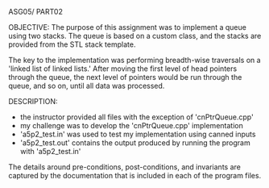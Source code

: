 ASG05/ PART02

OBJECTIVE: 
The purpose of this assignment was to implement a queue using two stacks. The queue is based on a custom class, and the stacks are provided from the STL stack template. 

The key to the implementation was performing breadth-wise traversals on a 'linked list of linked lists.' After moving the first level of head pointers through the queue, the next level of pointers would be run through the queue, and so on, until all data was processed.

DESCRIPTION:
- the instructor provided all files with the exception of 'cnPtrQueue.cpp'
- my challenge was to develop the 'cnPtrQueue.cpp' implementation
- 'a5p2_test.in' was used to test my implementation using canned inputs
- 'a5p2_test.out' contains the output produced by running the program with 'a5p2_test.in'

The details around pre-conditions, post-conditions, and invariants are captured by the documentation that is included in each of the program files.
